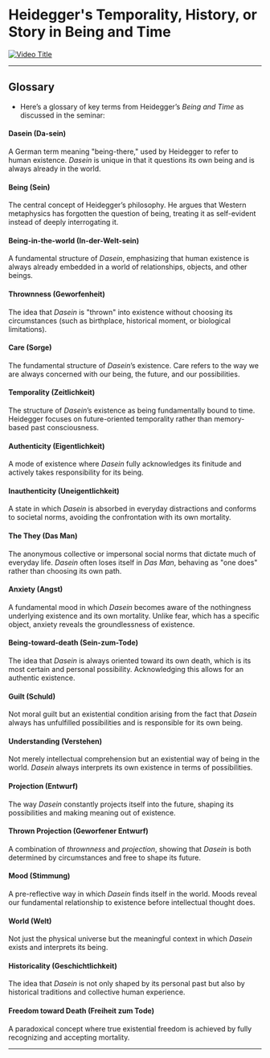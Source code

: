 # Heidegger's Temporality, History, or Story in Being and Time

[![Video Title](https://i9.ytimg.com/vi/fjL2_Y25XDE/mqdefault.jpg?v=67e05cc0&sqp=CJDwtr8G&rs=AOn4CLAa50lG6VUyiFSr3weF1v-vgH_RFg)](https://www.youtube.com/live/fjL2_Y25XDE?si=uoPbONZAEQlFsxNY)


---

## **Glossary**  
* Here’s a glossary of key terms from Heidegger’s *Being and Time* as discussed in the seminar: 

#### **Dasein (Da-sein)**
A German term meaning "being-there," used by Heidegger to refer to human existence. *Dasein* is unique in that it questions its own being and is always already in the world.  

#### **Being (Sein)**
The central concept of Heidegger’s philosophy. He argues that Western metaphysics has forgotten the question of being, treating it as self-evident instead of deeply interrogating it.  

#### **Being-in-the-world (In-der-Welt-sein)**
A fundamental structure of *Dasein*, emphasizing that human existence is always already embedded in a world of relationships, objects, and other beings.  

#### **Thrownness (Geworfenheit)**
The idea that *Dasein* is "thrown" into existence without choosing its circumstances (such as birthplace, historical moment, or biological limitations).  

#### **Care (Sorge)**
The fundamental structure of *Dasein*’s existence. Care refers to the way we are always concerned with our being, the future, and our possibilities.  

#### **Temporality (Zeitlichkeit)**
The structure of *Dasein*’s existence as being fundamentally bound to time. Heidegger focuses on future-oriented temporality rather than memory-based past consciousness.  

#### **Authenticity (Eigentlichkeit)**
A mode of existence where *Dasein* fully acknowledges its finitude and actively takes responsibility for its being.  

#### **Inauthenticity (Uneigentlichkeit)**
A state in which *Dasein* is absorbed in everyday distractions and conforms to societal norms, avoiding the confrontation with its own mortality.  

#### **The They (Das Man)**
The anonymous collective or impersonal social norms that dictate much of everyday life. *Dasein* often loses itself in *Das Man*, behaving as "one does" rather than choosing its own path.  

#### **Anxiety (Angst)**
A fundamental mood in which *Dasein* becomes aware of the nothingness underlying existence and its own mortality. Unlike fear, which has a specific object, anxiety reveals the groundlessness of existence.  

#### **Being-toward-death (Sein-zum-Tode)**
The idea that *Dasein* is always oriented toward its own death, which is its most certain and personal possibility. Acknowledging this allows for an authentic existence.  

#### **Guilt (Schuld)**
Not moral guilt but an existential condition arising from the fact that *Dasein* always has unfulfilled possibilities and is responsible for its own being.  

#### **Understanding (Verstehen)**
Not merely intellectual comprehension but an existential way of being in the world. *Dasein* always interprets its own existence in terms of possibilities.  

#### **Projection (Entwurf)**
The way *Dasein* constantly projects itself into the future, shaping its possibilities and making meaning out of existence.  

#### **Thrown Projection (Geworfener Entwurf)**
A combination of *thrownness* and *projection*, showing that *Dasein* is both determined by circumstances and free to shape its future.  

#### **Mood (Stimmung)**
A pre-reflective way in which *Dasein* finds itself in the world. Moods reveal our fundamental relationship to existence before intellectual thought does.  

#### **World (Welt)**
Not just the physical universe but the meaningful context in which *Dasein* exists and interprets its being.  

#### **Historicality (Geschichtlichkeit)**
The idea that *Dasein* is not only shaped by its personal past but also by historical traditions and collective human experience.  

#### **Freedom toward Death (Freiheit zum Tode)**
A paradoxical concept where true existential freedom is achieved by fully recognizing and accepting mortality.  

---



